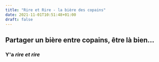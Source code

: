 ```yaml
---
title: "Rire et Rire - la bière des copains"
date: 2021-11-01T10:51:48+01:00
draft: false
---
```


## Partager un bière entre copains, être là bien...

### Y'a _rire et rire_

